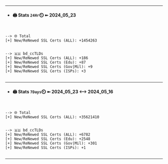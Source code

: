 

---
- #### 🖨️ **Stats** `24Hr`⏲️ ➼ 2024_05_23
```console


--> 🌐 Total
[+] New/ReNewed SSL Certs (ALL): +1454263


--> 🇧🇩 bd_ccTLDs
[+] New/ReNewed SSL Certs (ALL): +186
[+] New/ReNewed SSL Certs (Edu): +87
[+] New/ReNewed SSL Certs (Gov|Mil): +9
[+] New/ReNewed SSL Certs (ISPs): +3


```

---
- #### 🖨️ **Stats** `7Days`⏲️ ➼ 2024_05_23 <--> 2024_05_16
```console


--> 🌐 Total
[+] New/ReNewed SSL Certs (ALL): +35621410


--> 🇧🇩 bd_ccTLDs
[+] New/ReNewed SSL Certs (ALL): +6782
[+] New/ReNewed SSL Certs (Edu): +2548
[+] New/ReNewed SSL Certs (Gov|Mil): +301
[+] New/ReNewed SSL Certs (ISPs): +1


```

---

